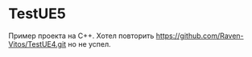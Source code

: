 # TestUE5
Пример проекта на С++. Хотел повторить 
https://github.com/Raven-Vitos/TestUE4.git
но не успел.
